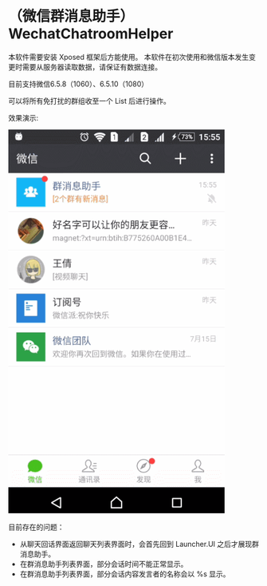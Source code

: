 # （微信群消息助手）WechatChatroomHelper

 本软件需要安装 Xposed 框架后方能使用。
 本软件在初次使用和微信版本发生变更时需要从服务器读取数据，请保证有数据连接。

 目前支持微信6.5.8（1060）、6.5.10（1080）

 可以将所有免打扰的群组收至一个 List 后进行操作。

 效果演示:

![](resource/GIF2.gif)


目前存在的问题：

- 从聊天回话界面返回聊天列表界面时，会首先回到 Launcher.UI 之后才展现群消息助手。
- 在群消息助手列表界面，部分会话时间不能正常显示。
- 在群消息助手列表界面，部分会话内容发言者的名称会以 %s 显示。
